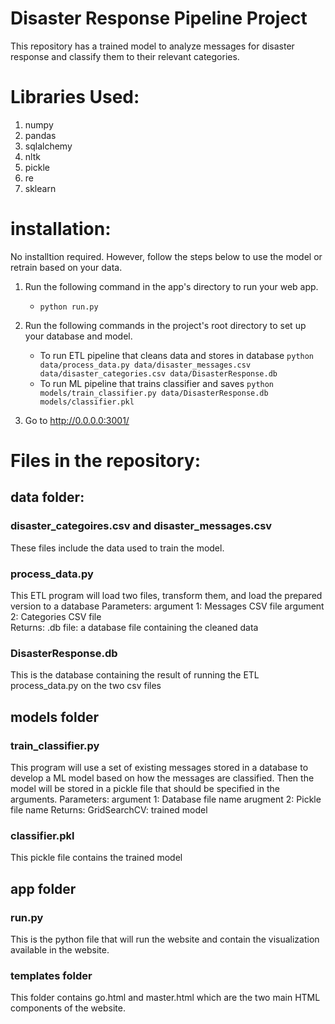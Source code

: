 # Disaster Response Pipeline Project
This repository has a trained model to analyze messages for disaster response and classify them to their relevant categories.  

# Libraries Used:
1. numpy
2. pandas
3. sqlalchemy
4. nltk
5. pickle
6. re
7. sklearn

# installation:
No installtion required. However, follow the steps below to use the model or retrain based on your data.
1. Run the following command in the app's directory to run your web app. 
	- `python run.py`
    
2. Run the following commands in the project's root directory to set up your database and model.
    - To run ETL pipeline that cleans data and stores in database
        `python data/process_data.py data/disaster_messages.csv data/disaster_categories.csv data/DisasterResponse.db`
    - To run ML pipeline that trains classifier and saves
        `python models/train_classifier.py data/DisasterResponse.db models/classifier.pkl`

3. Go to http://0.0.0.0:3001/

# Files in the repository:
## data folder:
### disaster_categoires.csv and disaster_messages.csv
 These files include the data used to train the model. 
### process_data.py
This ETL program will load two files, transform them, and load the prepared version to a database
Parameters:
    argument 1: Messages CSV file
    argument 2: Categories CSV file  
Returns:
    .db file: a database file containing the cleaned data
### DisasterResponse.db
This is the database containing the result of running the ETL process_data.py on the two csv files

## models folder
### train_classifier.py
This program will use a set of existing messages stored in a database to develop a ML model based on how the messages are classified. Then the  model will be stored in a pickle file that should be specified in the arguments. 
Parameters:
	argument 1: Database file name
    arugment 2: Pickle file name
Returns:
    GridSearchCV: trained model 
### classifier.pkl
This pickle file contains the trained model

## app folder
### run.py
This is the python file that will run the website and contain the visualization available in the website.
### templates folder
This folder contains go.html and master.html which are the two main HTML components of the website. 
